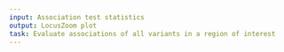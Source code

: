 ```yaml
---
input: Association test statistics
output: LocusZoom plot
task: Evaluate associations of all variants in a region of interest
---
```

